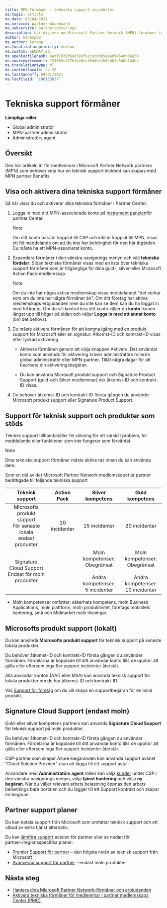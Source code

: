 ```yaml
---
title: MPN-förmåner – tekniska support incidenter
ms.topic: article
ms.date: 03/04/2021
ms.service: partner-dashboard
ms.subservice: partnercenter-mpn
description: Lär dig mer om Microsoft Partner Network (MPN)-förmåner för tekniska support ärenden
author: keramp88
ms.author: keramp
ms.localizationpriority: medium
ms.custom: SEOMAY.20
ms.openlocfilehash: 6adf7039f6ad389f61c9cd0b5e4ad9454db06a5b
ms.sourcegitcommit: f24089cd27b1de6ecf6ddbefb6cbb2d340e144de
ms.translationtype: MT
ms.contentlocale: sv-SE
ms.lasthandoff: 04/01/2021
ms.locfileid: "106133037"
---
```

# <a name="technical-support-benefits"></a>Tekniska support förmåner

**Lämpliga roller**

- Global administratör
- MPN-partner administratör
- Administratörs agent

## <a name="overview"></a>Översikt

Den här artikeln är för medlemmar i Microsoft Partner Network partners (MPN) som behöver veta hur en teknisk support incident kan skapas med MPN partner Benefits

## <a name="view-and-activate-your-technical-support-benefits"></a>Visa och aktivera dina tekniska support förmåner 

Så här visar du och aktiverar dina tekniska förmåner i Partner Center:

1. Logga in med ditt MPN-associerade konto på [instrument panelen](https://partner.microsoft.com/dashboard)för partner Center. 
    > [!NOTE]
    > Om ditt konto bara är kopplat till CSP och inte är kopplat till MPN, visas ett fel meddelande om att du inte har behörighet för den här åtgärden. Du måste ha ett MPN-associerat konto.

2. Expandera förmåner i den vänstra navigerings menyn och välj **tekniska fördelar**. Sidan tekniska förmåner visas med en lista över tekniska support förmåner som är tillgängliga för dina guld-, silver-eller Microsoft Action Pack-medlemskap. 

    > [!NOTE]
    >Om du inte har några aktiva medlemskap visas meddelandet "det verkar som om du inte har några förmåner än". Om ditt företag har aktiva medlemskaps erbjudanden men du inte kan se dem kan du ha loggat in med fel konto. Om du vill kontrol lera ditt konto väljer du **konto** ikonen längst upp till höger på sidan och väljer **Logga in med ett annat konto** (om det behövs).

3. Du måste aktivera förmånen för att komma igång med en produkt support för Microsoft eller en signatur. Åtkomst-ID och kontrakt-ID visas efter lyckad aktivering. 

    -   Aktivera förmånen genom att välja knappen Aktivera. Det användar konto som används för aktivering kräver administratörs rollerna global administratör eller MPN-partner. Tillåt några dagar för att bearbeta din aktiveringsbegäran. 

    - Du kan använda Microsoft produkt support och Signature Product Support (guld-och Silver medlemmar) när åtkomst-ID och kontrakt-ID visas. 

 4. Du behöver åtkomst-ID och kontrakt-ID första gången du använder Microsoft produkt support eller Signature Product Support.  

## <a name="technical-support-entitlement-and-supported-products"></a>Support för teknisk support och produkter som stöds

Teknisk support tillhandahåller fel sökning för ett särskilt problem, fel meddelande eller funktioner som inte fungerar som förväntat.

> [!NOTE]
> Dina tekniska support förmåner måste aktive ras innan du kan använda dem. 

Som en del av det Microsoft Partner Network medlemskapet är partner berättigade till följande tekniska support


| Teknisk support |  Action Pack | Silver kompetens | Guld kompetens |
|:---:|:---:|:---:|:---:|
| Microsofts produkt support<br>För senaste lokala <br>endast produkter | 10 incidenter | 15 incidenter  | 20 incidenter |
| Signature Cloud Support<br>Endast för moln produkter |  | Moln kompetenser:<br>Obegränsat<br><br>Andra kompetenser:<br>5 incidenter  | Moln kompetenser:<br>Obegränsat<br>          <br>Andra kompetenser:<br>10 incidenter  |

* Moln kompetenser omfattar: säkerhets kompetens, moln Business Applications, moln plattform, moln produktivitet, företags mobilitets hantering, små och Midmarket moln lösningar.

## <a name="microsoft-product-support-on-premises"></a>Microsofts produkt support (lokalt)

Du kan använda  **Microsofts produkt support** för teknisk support på senaste lokala produkter. 

Du behöver åtkomst-ID och kontrakt-ID första gången du använder förmånen. Fördelarna är kopplade till ditt användar konto tills de upphör att gälla eller eftersom inga fler support incidenter återstår.

Alla användar konton (AAD eller MSA) kan använda teknisk support för lokala produkter om de har åtkomst-ID och kontrakt-ID

Välj [Support för företag](https://support.serviceshub.microsoft.com/supportforbusiness/create) om du vill skapa en supportbegäran för en lokal produkt.

## <a name="signature-cloud-support-cloud-only"></a>Signature Cloud Support (endast moln)

Guld-eller silver kompetens partners kan använda **Signature Cloud Support** för teknisk support på moln produkter. 

Du behöver åtkomst-ID och kontrakt-ID första gången du använder förmånen. Fördelarna är kopplade till ditt användar konto tills de upphör att gälla eller eftersom inga fler support incidenter återstår.

CSP-partner som skapar Azure-begäranden kan använda support avtalet "Cloud Solution Provider" utan att lägga till ett support avtal.

Användare med **Administratörs agent** rollen kan välja [kunder](https://partner.microsoft.com/commerce/customers/list) under CSP i den vänstra navigerings menyn, välja **tjänst hantering** och välja **ny begäran**.  När du väljer relevant arbets belastning öppnas den arbets belastnings bara portalen och du lägger till ett Support kontrakt och skapar en begäran.

## <a name="partner-support-plans"></a>Partner support planer

Du kan betala support från Microsoft som omfattar teknisk support och ett utbud av extra tjänst alternativ. 

Du kan [jämföra support](https://partner.microsoft.com/support/partnersupport) avtalen för partner eller se nedan för partner-/regionsspecifika planer:

- [Premier Support för partner](https://partner.microsoft.com/support/microsoft-services-premier-support) – den högsta nivån av teknisk support från Microsoft
- [Avancerad support för partner](https://partner.microsoft.com/support/advanced-cloud-support) – endast moln produkter


## <a name="next-steps"></a>Nästa steg

- [Hantera dina Microsoft Partner Network-förmåner och erbjudanden](manage-your-partner-network-benefits.md)
- [Aktivera tekniska förmåner för medlemmar i partner medlemskaps Center (PMC)](partner-membership-center-tech-benefits-activate.md)
